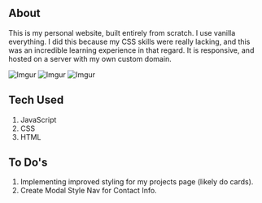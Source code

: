 ## About

This is my personal website, built entirely from scratch. I use vanilla everything. I did this because my CSS skills were really lacking, and this was an incredible learning experience in that regard. It is responsive, and hosted on a server with my own custom domain.

![Imgur](https://i.imgur.com/EWuiGK3.png)
![Imgur](https://i.imgur.com/Mu9n6UY.png)
![Imgur](https://i.imgur.com/fiO6uxm.png)

## Tech Used

1. JavaScript
2. CSS
3. HTML

## To Do's

1. Implementing improved styling for my projects page (likely do cards).
2. Create Modal Style Nav for Contact Info.
